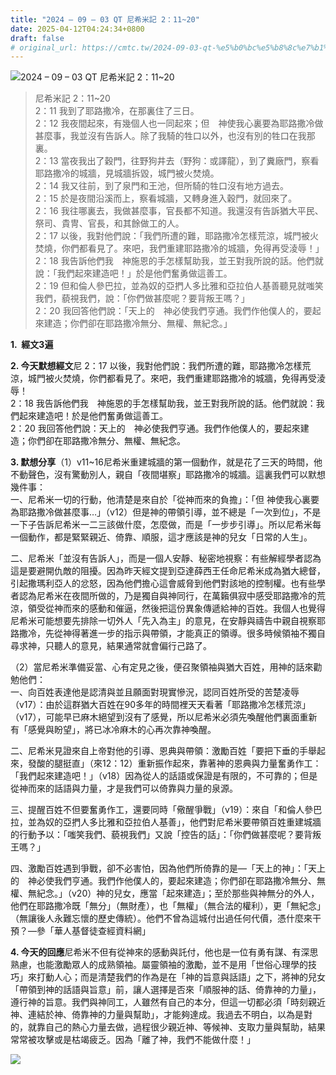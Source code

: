 ```yaml
---
title: "2024 – 09 – 03 QT 尼希米記 2：11~20"
date: 2025-04-12T04:24:34+0800
draft: false
# original_url: https://cmtc.tw/2024-09-03-qt-%e5%b0%bc%e5%b8%8c%e7%b1%b3%e8%a8%98-2%ef%bc%9a1120
---
```


![2024 – 09 – 03 QT 尼希米記 2：11~20](/images/qt.jpg  "2024 – 09 – 03 QT 尼希米記 2：11~20")

> 尼希米記 2：11~20  
> 2：11 我到了耶路撒冷，在那裏住了三日。  
> 2：12 我夜間起來，有幾個人也一同起來；但　神使我心裏要為耶路撒冷做甚麼事，我並沒有告訴人。除了我騎的牲口以外，也沒有別的牲口在我那裏。  
> 2：13 當夜我出了穀門，往野狗井去（野狗：或譯龍），到了糞廠門，察看耶路撒冷的城牆，見城牆拆毀，城門被火焚燒。  
> 2：14 我又往前，到了泉門和王池，但所騎的牲口沒有地方過去。  
> 2：15 於是夜間沿溪而上，察看城牆，又轉身進入穀門，就回來了。  
> 2：16 我往哪裏去，我做甚麼事，官長都不知道。我還沒有告訴猶大平民、祭司、貴冑、官長，和其餘做工的人。  
> 2：17 以後，我對他們說：「我們所遭的難，耶路撒冷怎樣荒涼，城門被火焚燒，你們都看見了。來吧，我們重建耶路撒冷的城牆，免得再受淩辱！」  
> 2：18 我告訴他們我　神施恩的手怎樣幫助我，並王對我所說的話。他們就說：「我們起來建造吧！」於是他們奮勇做這善工。  
> 2：19 但和倫人參巴拉，並為奴的亞捫人多比雅和亞拉伯人基善聽見就嗤笑我們，藐視我們，說：「你們做甚麼呢？要背叛王嗎？」  
> 2：20 我回答他們說：「天上的　神必使我們亨通。我們作他僕人的，要起來建造；你們卻在耶路撒冷無分、無權、無紀念。」

**1.  經文3遍**

**2. 今天默想經文**尼 2：17 以後，我對他們說：我們所遭的難，耶路撒冷怎樣荒涼，城門被火焚燒，你們都看見了。來吧，我們重建耶路撒冷的城牆，免得再受淩辱！  
2：18 我告訴他們我　神施恩的手怎樣幫助我，並王對我所說的話。他們就說：我們起來建造吧！於是他們奮勇做這善工。  
2：20 我回答他們說：天上的　神必使我們亨通。我們作他僕人的，要起來建造；你們卻在耶路撒冷無分、無權、無紀念。

**3. 默想分享**（1）v11~16尼希米重建城牆的第一個動作，就是花了三天的時間，他不動聲色，沒有驚動別人，親自「夜間堪察」耶路撒冷的城牆。這裏我們可以默想幾件事：  
一、尼希米一切的行動，他清楚是來自於「從神而來的負擔」：「但 神使我心裏要為耶路撒冷做甚麼事…」（v12）但是神的帶領引導，並不總是「一次到位」，不是一下子告訴尼希米一二三該做什麼，怎麼做，而是「一步步引導」。所以尼希米每一個動作，都是緊緊親近、倚靠、順服，這才應該是神的兒女「日常的人生」。

二、尼希米「並沒有告訴人」，而是一個人安靜、秘密地視察：有些解經學者認為這是要避開仇敵的阻擾。因為昨天經文提到亞達薛西王任命尼希米成為猶大總督，引起撒瑪利亞人的忿怒，因為他們擔心這會威脅到他們對該地的控制權。也有些學者認為尼希米在夜間所做的，乃是獨自與神同行，在萬籟俱寂中感受耶路撒冷的荒涼，領受從神而來的感動和催逼，然後把這份異象傳遞給神的百姓。我個人也覺得尼希米可能想要先排除一切外人「先入為主」的意見，在安靜與禱告中親自視察耶路撒冷，先從神得著進一步的指示與帶領，才能真正的領導。很多時候領袖不獨自尋求神，只聽人的意見，結果通常就會偏行己路了。

（2）當尼希米準備妥當、心有定見之後，便召聚領袖與猶大百姓，用神的話來勸勉他們：  
一、向百姓表達他是認清與並且願面對現實慘況，認同百姓所受的苦楚凌辱（v17）：由於這群猶大百姓在90多年的時間裡天天看著「耶路撒冷怎樣荒涼」（v17），可能早已麻木絕望到沒有了感覺，所以尼希米必須先喚醒他們裏面重新有「感覺與盼望」，將已冰冷麻木的心再次靠神喚醒。

二、尼希米見證來自上帝對他的引導、恩典與帶領：激勵百姓「要把下垂的手舉起來，發酸的腿挺直」（來12：12）重新振作起來，靠著神的恩典與力量奮勇作工：「我們起來建造吧！」（v18）因為從人的話語或保證是有限的，不可靠的；但是從神而來的話語與力量，才是我們可以倚靠與力量的泉源。

三、提醒百姓不但要奮勇作工，還要同時「儆醒爭戰」（v19）：來自「和倫人參巴拉，並為奴的亞捫人多比雅和亞拉伯人基善」，他們對尼希米要帶領百姓重建城牆的行動予以：「嗤笑我們、藐視我們」又說「控告的話」：「你們做甚麼呢？要背叛王嗎？」

四、激勵百姓遇到爭戰，卻不必害怕，因為他們所倚靠的是—「天上的神」：「天上的　神必使我們亨通。我們作他僕人的，要起來建造；你們卻在耶路撒冷無分、無權、無紀念。」（v20）神的兒女，應當「起來建造」；至於那些與神無分的外人，他們在耶路撒冷既「無分」（無財產），也「無權」（無合法的權利），更「無紀念」（無讓後人永難忘懷的歷史傳統）。他們不曾為這城付出過任何代價，憑什麼來干預？—參「華人基督徒查經資料網」

**4. 今天的回應**尼希米不但有從神來的感動與託付，他也是一位有勇有謀、有深思熟慮，也能激勵眾人的成熟領袖。屬靈領袖的激勵，並不是用「世俗心理學的技巧」來打動人心；而是清楚我們的作為是在「神的旨意與話語」之下，將神的兒女「帶領到神的話語與旨意」前，讓人選擇是否來「順服神的話、倚靠神的力量」，遵行神的旨意。我們與神同工，人雖然有自己的本分，但這一切都必須「時刻親近神、連結於神、倚靠神的力量與幫助」，才能夠達成。我過去不明白，以為是對的，就靠自己的熱心力量去做，過程很少親近神、等候神、支取力量與幫助，結果常常被攻擊或是枯竭疲乏。因為「離了神，我們不能做什麼！」

![](/images/nehemiah-inspects-jerusalems-walls.jpg)